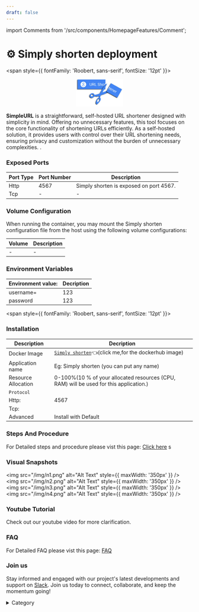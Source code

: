 ```yaml
---
draft: false
---
```

import Comments from '/src/components/HomepageFeatures/Comment';





# ⚙️ Simply shorten deployment

<span style={{ fontFamily: 'Roobert, sans-serif', fontSize: '12pt' }}>

<p align="center">
  <img src="/img/ssca.png" alt="Alt Text" width="25%"/>
</p> 

**SimpleURL** is a straightforward, self-hosted URL shortener designed with simplicity in mind. Offering no unnecessary features, this tool focuses on the core functionality of shortening URLs efficiently. As a self-hosted solution, it provides users with control over their URL shortening needs, ensuring privacy and customization without the burden of unnecessary complexities.
.

### Exposed Ports

| Port Type | Port Number | Description                                     |
| --------- | ----------- | ----------------------------------------------- |
| Http      | 4567         | Simply shorten is exposed on port 4567.                   |
| Tcp       | -           | -             |

### Volume Configuration

When running the container, you may mount the Simply shorten configuration file from the host using the following volume configurations:

| Volume                                      | Description                                     |
| ------------------------------------------- | ----------------------------------------------- |
|-  | - |


### Environment Variables


|   **Environment value:**          | Decription                                                                                                               | 
| --------------------- | ------                                                                                                                   | 
|username=    |  123                            |
|password   |  123                              |

</span>


<span style={{ fontFamily: 'Roobert, sans-serif', fontSize: '12pt' }}>

### Installation

|  Description          | Decription                                                                                                               | 
| --------------------- | ------                                                                                                                   | 
| Docker Image          |   [`Simply shorten`](https://hub.docker.com/r/draganczukp/simply-shorten)👈(click me,for the dockerhub image)                       |
| Application name      |  Eg: Simply shorten (you can put any name)                                                                                        | 
| Resource Allocation   |  0-100%(10 % of your allocated resources (CPU, RAM) will be used for this application.)                                  | 
| `Protocol`            |                                                                                                                          | 
|  Http:                | 4567                                                                                                                    |
|  Tcp:                 |                                                                                                                          | 
|    Advanced           |    Install with Default                                                                                                  |



### Steps And Procedure

For Detailed steps and procedure please vist this page: [Click here](https://techscaleinfinite.github.io/introduction/cloud-float/Steps%20and%20procedure)
s
### Visual Snapshots
<img src="/img/n1.png" alt="Alt Text" style={{ maxWidth: '350px' }} /> <img src="/img/n2.png" alt="Alt Text" style={{ maxWidth: '350px' }} /> <img src="/img/n3.png" alt="Alt Text" style={{ maxWidth: '350px' }} /> <img src="/img/n4.png" alt="Alt Text" style={{ maxWidth: '350px' }} />




### Youtube Tutorial&#x20;

Check out our youtube video for more clarification.


### FAQ

For Detailed FAQ please vist this page: [FAQ](https://techscaleinfinite.github.io/FAQ)

### Join us

Stay informed and engaged with our project's latest developments and support on [Slack](https://app.slack.com/client/T04QS32JX6E/C04QKEWE146). Join us today to connect, collaborate, and keep the momentum going!&#x20;

<details>

<summary>Category</summary>

Kubernetes, cloud computing, DevOps, cloud services, hosting platform, container orchestration, cloud infrastructure, cloud deployment, cloud management, cloud technology, cloud solutions, Simply shorten

</details>

</span>


<Comments />